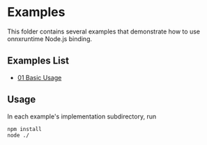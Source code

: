 # Examples

This folder contains several examples that demonstrate how to use onnxruntime Node.js binding.

## Examples List

- [01 Basic Usage](./01_basic-usage/README.md)

## Usage

In each example's implementation subdirectory, run

```
npm install
node ./
```
